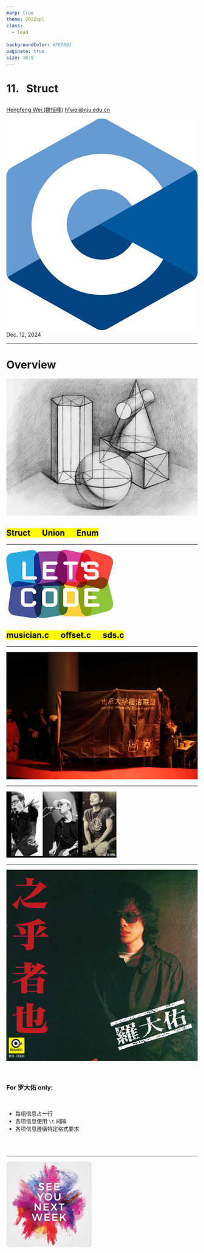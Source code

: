 ```yaml
---
marp: true
theme: 2022cpl
class:
  - lead

backgroundColor: #FED8B1
paginate: true
size: 16:9
---
```

# <p id = "small-caps">11. &nbsp; Struct </p>

[Hengfeng Wei (魏恒峰)](https://hengxin.github.io/)
hfwei@nju.edu.cn

![w:200](figs/C.png)
Dec. 12, 2024

---
# Overview

![w:550](figs/struct.jfif)
## <mark>Struct &emsp; Union &emsp; Enum</mark>

---
![w:700](figs/lets-code.jpeg)

## <mark>musician.c &emsp; offset.c &emsp; sds.c</mark>

---
![bg](figs/nju-rock.jpg)

---
![w:850](figs/luo-cui-zhang.jpeg)

---
![bg left w:500](figs/Luo.jpeg)

<br>

### For 罗大佑 only:
<br>

- 每组信息占一行
- 各项信息使用 `\t` 间隔
- 各项信息遵循特定格式要求
<br>
<br>

---
![bg w:600](figs/see-you.jpeg)